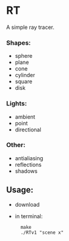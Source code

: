# RT
A simple ray tracer.

### Shapes:
- sphere
- plane
- cone
- cylinder
- square
- disk

### Lights:
- ambient
- point
- directional

### Other:
- antialiasing
- reflections
- shadows

## Usage:
- download
- in terminal:

        make
        ./RTv1 "scene x"
